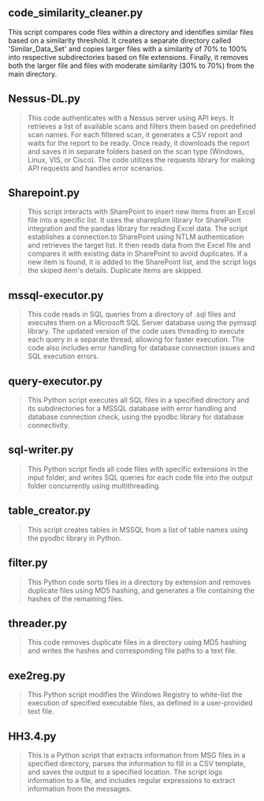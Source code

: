 ## code_similarity_cleaner.py
This script compares code files within a directory and identifies similar files based on a similarity threshold. It creates a separate directory called 'Similar_Data_Set' and copies larger files with a similarity of 70% to 100% into respective subdirectories based on file extensions. Finally, it removes both the larger file and files with moderate similarity (30% to 70%) from the main directory.

## Nessus-DL.py
> This code authenticates with a Nessus server using API keys. It retrieves a list of available scans and filters them based on predefined scan names. For each filtered scan, it generates a CSV report and waits for the report to be ready. Once ready, it downloads the report and saves it in separate folders based on the scan type (Windows, Linux, VIS, or Cisco). The code utilizes the requests library for making API requests and handles error scenarios.

## Sharepoint.py
> This script interacts with SharePoint to insert new items from an Excel file into a specific list. It uses the shareplum library for SharePoint integration and the pandas library for reading Excel data. The script establishes a connection to SharePoint using NTLM authentication and retrieves the target list. It then reads data from the Excel file and compares it with existing data in SharePoint to avoid duplicates. If a new item is found, it is added to the SharePoint list, and the script logs the skiped item's details. Duplicate items are skipped.

## mssql-executor.py
> This code reads in SQL queries from a directory of .sql files and executes them on a Microsoft SQL Server database using the pymssql library. The updated version of the code uses threading to execute each query in a separate thread, allowing for faster execution. The code also includes error handling for database connection issues and SQL execution errors.

## query-executor.py
> This Python script executes all SQL files in a specified directory and its subdirectories for a MSSQL database with error handling and database connection check, using the pyodbc library for database connectivity.

## sql-writer.py
> This Python script finds all code files with specific extensions in the input folder, and writes SQL queries for each code file into the output folder concurrently using multithreading.

## table_creator.py
> This script creates tables in MSSQL from a list of table names using the pyodbc library in Python.

## filter.py
> This Python code sorts files in a directory by extension and removes duplicate files using MD5 hashing, and generates a file containing the hashes of the remaining files.

## threader.py
> This code removes duplicate files in a directory using MD5 hashing and writes the hashes and corresponding file paths to a text file.

## exe2reg.py
> This Python script modifies the Windows Registry to white-list the execution of specified executable files, as defined in a user-provided text file.

## HH3.4.py
> This is a Python script that extracts information from MSG files in a specified directory, parses the information to fill in a CSV template, and saves the output to a specified location. The script logs information to a file, and includes regular expressions to extract information from the messages.





